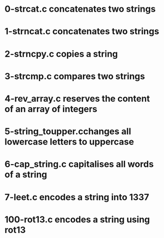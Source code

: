# 0-strcat.c concatenates two strings
# 1-strncat.c concatenates two strings
# 2-strncpy.c copies a string
# 3-strcmp.c compares two strings
# 4-rev_array.c reserves the content of an array of integers
# 5-string_toupper.cchanges all lowercase letters to uppercase
# 6-cap_string.c capitalises all words of a string
# 7-leet.c encodes a string into 1337
# 100-rot13.c encodes a string using rot13
